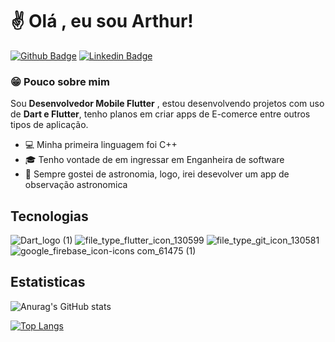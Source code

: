 
# :v: Olá , eu sou Arthur!

[![Github Badge](https://img.shields.io/badge/-Github-000?style=flat-square&logo=Github&logoColor=white&link=https://github.com/fagnerpsantos)](https://github.com/ArthurNunescs345)
[![Linkedin Badge](https://img.shields.io/badge/-LinkedIn-blue?style=flat-square&logo=Linkedin&logoColor=white&link=https://www.linkedin.com/in/fagnerpsantos/)](https://www.linkedin.com/ArthurNunesCS/)


### :grin: Pouco sobre mim
Sou **Desenvolvedor Mobile Flutter**
, estou desenvolvendo projetos com uso de **Dart e Flutter**, tenho planos em criar apps de E-comerce entre outros tipos de aplicação.

- :computer: Minha primeira linguagem foi C++
- :mortar_board: Tenho vontade de em ingressar em Enganheira de software
- :milky_way: Sempre gostei de astronomia, logo, irei desevolver um app de observação astronomica

## Tecnologias
![Dart_logo (1)](https://user-images.githubusercontent.com/120469468/209814872-d0665505-079b-48b8-82de-867b83954324.png)
![file_type_flutter_icon_130599](https://user-images.githubusercontent.com/120469468/209814877-6f1aecd6-fc3d-42f1-9467-6ba8ab625605.png)
![file_type_git_icon_130581](https://user-images.githubusercontent.com/120469468/207321158-70c261f0-0628-4124-91c3-8cb48005db3e.png)
![google_firebase_icon-icons com_61475 (1)](https://user-images.githubusercontent.com/120469468/207322501-461696cb-7b98-479e-881d-462c6f356299.png)

## Estatisticas
![Anurag's GitHub stats](https://github-readme-stats.vercel.app/api?username=ArthurNunescs345&show_icons=true&theme=github_dark)

[![Top Langs](https://github-readme-stats.vercel.app/api/top-langs/?username=ArthurNunescs345&&theme=github_dark)](https://github.com/ArthurNunescs345/github-readme-stats)
